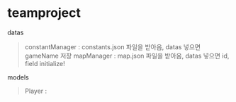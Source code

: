 # teamproject

datas
> constantManager : constants.json 파일을 받아옴, datas 넣으면 gameName 저장
> mapManager : map.json 파일을 받아옴, datas 넣으면 id, field initialize!

models 
> Player :

